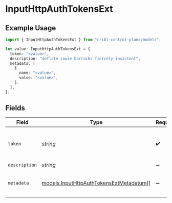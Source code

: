 # InputHttpAuthTokensExt

## Example Usage

```typescript
import { InputHttpAuthTokensExt } from "cribl-control-plane/models";

let value: InputHttpAuthTokensExt = {
  token: "<value>",
  description: "deflate zowie barracks fiercely insistent",
  metadata: [
    {
      name: "<value>",
      value: "<value>",
    },
  ],
};
```

## Fields

| Field                                                                                    | Type                                                                                     | Required                                                                                 | Description                                                                              |
| ---------------------------------------------------------------------------------------- | ---------------------------------------------------------------------------------------- | ---------------------------------------------------------------------------------------- | ---------------------------------------------------------------------------------------- |
| `token`                                                                                  | *string*                                                                                 | :heavy_check_mark:                                                                       | Shared secret to be provided by any client (Authorization: <token>)                      |
| `description`                                                                            | *string*                                                                                 | :heavy_minus_sign:                                                                       | N/A                                                                                      |
| `metadata`                                                                               | [models.InputHttpAuthTokensExtMetadatum](../models/inputhttpauthtokensextmetadatum.md)[] | :heavy_minus_sign:                                                                       | Fields to add to events referencing this token                                           |